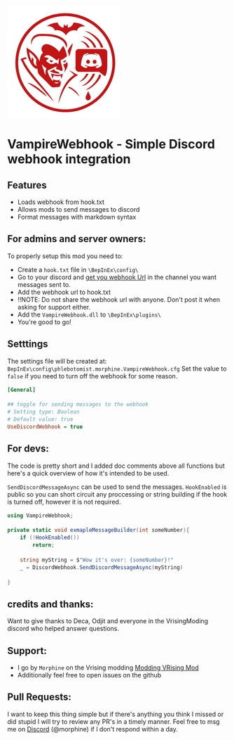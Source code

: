 ![](logo.png)

# VampireWebhook - Simple Discord webhook integration

## Features

- Loads webhook from hook.txt
- Allows mods to send messages to discord
- Format messages with markdown syntax

## For admins and server owners:

To properly setup this mod you need to:

- Create a `hook.txt` file in `\BepInEx\config\`
- Go to your discord and [get you webhook Url](https://support.discord.com/hc/en-us/articles/228383668-Intro-to-Webhooks) in the channel you want messages sent to.
- Add the webhook url to hook.txt
- ‼️NOTE: Do not share the webhook url with anyone. Don't post it when asking for support either.
- Add the `VampireWebhook.dll` to `\BepInEx\plugins\`
- You're good to go!

## Setttings

The settings file will be created at: `BepInEx\config\phlebotomist.morphine.VampireWebhook.cfg`
Set the value to `false` if you need to turn off the webhook for some reason.

```ini
[General]

## toggle for sending messages to the webhook
# Setting type: Boolean
# Default value: true
UseDiscordWebhook = true
```

## For devs:

The code is pretty short and I added doc comments above all functions but here's a quick overview of how it's intended to be used.

`SendDiscordMessageAsync` can be used to send the messages. `HookEnabled` is public so you can short circuit any proccessing or string building if the hook is turned off, however it is not required.

```csharp
using VampireWebhook;

private static void exmapleMessageBuilder(int someNumber){
    if (!HookEnabled())
        return;

    string myString = $"Wow it's over: {someNumber}!"
    _ = DiscordWebhook.SendDiscordMessageAsync(myString)

}
```

## credits and thanks:

Want to give thanks to Deca, Odjit and everyone in the VrisingModing discord who helped answer questions.

## Support:

- I go by `Morphine` on the Vrising modding [Modding VRising Mod ](https://vrisingmods.com/discord)
- Additionally feel free to open issues on the github

## Pull Requests:

I want to keep this thing simple but if there's anything you think I missed or did stupid I will try to review any PR's in a timely manner. Feel free to msg me on [Discord](https://vrisingmods.com/discord) (@morphine) if I don't respond within a day.
